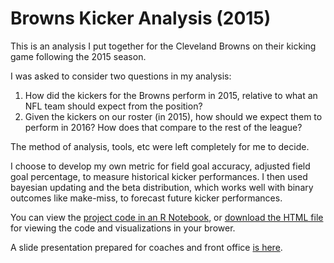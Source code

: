 # Browns Kicker Analysis (2015)

This is an analysis I put together for the Cleveland Browns on their kicking game following the 2015 season.

I was asked to consider two questions in my analysis:
1) How did the kickers for the Browns perform in 2015, relative to what an NFL team should expect from the position?
2) Given the kickers on our roster (in 2015), how should we expect them to perform in 2016? How does that compare to the rest of the league?

The method of analysis, tools, etc were left completely for me to decide. 

I choose to develop my own metric for field goal accuracy, adjusted field goal percentage, to measure historical kicker performances. I then used bayesian updating and the beta distribution, which works well with binary outcomes like make-miss, to forecast future kicker performances.

You can view the [project code in an R Notebook](https://github.com/colekev/brown_kicker_analysis/blob/master/browns_kicker_analysis.Rmd), or [download the HTML file](https://github.com/colekev/brown_kicker_analysis/blob/master/browns_kicker_analysis.nb.html) for viewing the code and visualizations in your brower.

A slide presentation prepared for coaches and front office [is here](https://github.com/colekev/brown_kicker_analysis/blob/master/browns_kicker_analysis_slide_deck.pdf).
